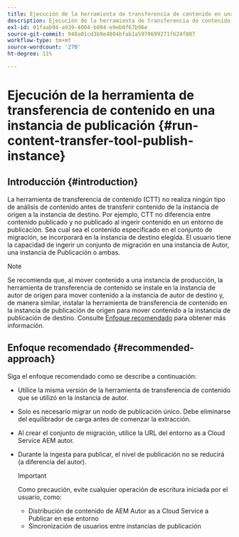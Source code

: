 ```yaml
---
title: Ejecución de la herramienta de transferencia de contenido en una instancia de publicación
description: Ejecución de la herramienta de transferencia de contenido en una instancia de publicación
exl-id: 01faab94-a939-4004-b094-e9eb8f67b96e
source-git-commit: 940a01cd3b9e4804bfab1a5970699271f624f087
workflow-type: tm+mt
source-wordcount: '270'
ht-degree: 11%

---
```


# Ejecución de la herramienta de transferencia de contenido en una instancia de publicación {#run-content-transfer-tool-publish-instance}

## Introducción {#introduction}

La herramienta de transferencia de contenido (CTT) no realiza ningún tipo de análisis de contenido antes de transferir contenido de la instancia de origen a la instancia de destino. Por ejemplo, CTT no diferencia entre contenido publicado y no publicado al ingerir contenido en un entorno de publicación. Sea cual sea el contenido especificado en el conjunto de migración, se incorporará en la instancia de destino elegida. El usuario tiene la capacidad de ingerir un conjunto de migración en una instancia de Autor, una instancia de Publicación o ambas.

>[!NOTE]
>Se recomienda que, al mover contenido a una instancia de producción, la herramienta de transferencia de contenido se instale en la instancia de autor de origen para mover contenido a la instancia de autor de destino y, de manera similar, instalar la herramienta de transferencia de contenido en la instancia de publicación de origen para mover contenido a la instancia de publicación de destino. Consulte [Enfoque recomendado](#recommended-approach) para obtener más información.

## Enfoque recomendado {#recommended-approach}

Siga el enfoque recomendado como se describe a continuación:

* Utilice la misma versión de la herramienta de transferencia de contenido que se utilizó en la instancia de autor.

* Solo es necesario migrar un nodo de publicación único. Debe eliminarse del equilibrador de carga antes de comenzar la extracción.

* Al crear el conjunto de migración, utilice la URL del entorno as a Cloud Service AEM autor.

* Durante la ingesta para publicar, el nivel de publicación no se reducirá (a diferencia del autor).

   >[!IMPORTANT]
   >Como precaución, evite cualquier operación de escritura iniciada por el usuario, como:
   > * Distribución de contenido de AEM Autor as a Cloud Service a Publicar en ese entorno
   > * Sincronización de usuarios entre instancias de publicación

